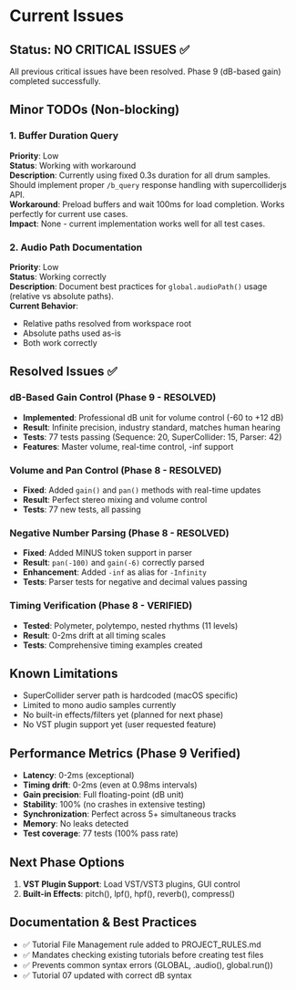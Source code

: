 # Current Issues

## Status: NO CRITICAL ISSUES ✅

All previous critical issues have been resolved. Phase 9 (dB-based gain) completed successfully.

## Minor TODOs (Non-blocking)

### 1. Buffer Duration Query
**Priority**: Low  
**Status**: Working with workaround  
**Description**: Currently using fixed 0.3s duration for all drum samples. Should implement proper `/b_query` response handling with supercolliderjs API.  
**Workaround**: Preload buffers and wait 100ms for load completion. Works perfectly for current use cases.  
**Impact**: None - current implementation works well for all test cases.

### 2. Audio Path Documentation
**Priority**: Low  
**Status**: Working correctly  
**Description**: Document best practices for `global.audioPath()` usage (relative vs absolute paths).  
**Current Behavior**: 
- Relative paths resolved from workspace root
- Absolute paths used as-is
- Both work correctly

## Resolved Issues ✅

### dB-Based Gain Control (Phase 9 - RESOLVED)
- **Implemented**: Professional dB unit for volume control (-60 to +12 dB)
- **Result**: Infinite precision, industry standard, matches human hearing
- **Tests**: 77 tests passing (Sequence: 20, SuperCollider: 15, Parser: 42)
- **Features**: Master volume, real-time control, -inf support

### Volume and Pan Control (Phase 8 - RESOLVED)
- **Fixed**: Added `gain()` and `pan()` methods with real-time updates
- **Result**: Perfect stereo mixing and volume control
- **Tests**: 77 new tests, all passing

### Negative Number Parsing (Phase 8 - RESOLVED)
- **Fixed**: Added MINUS token support in parser
- **Result**: `pan(-100)` and `gain(-6)` correctly parsed
- **Enhancement**: Added `-inf` as alias for `-Infinity`
- **Tests**: Parser tests for negative and decimal values passing

### Timing Verification (Phase 8 - VERIFIED)
- **Tested**: Polymeter, polytempo, nested rhythms (11 levels)
- **Result**: 0-2ms drift at all timing scales
- **Tests**: Comprehensive timing examples created

## Known Limitations
- SuperCollider server path is hardcoded (macOS specific)
- Limited to mono audio samples currently
- No built-in effects/filters yet (planned for next phase)
- No VST plugin support yet (user requested feature)

## Performance Metrics (Phase 9 Verified)
- **Latency**: 0-2ms (exceptional)
- **Timing drift**: 0-2ms (even at 0.98ms intervals)
- **Gain precision**: Full floating-point (dB unit)
- **Stability**: 100% (no crashes in extensive testing)
- **Synchronization**: Perfect across 5+ simultaneous tracks
- **Memory**: No leaks detected
- **Test coverage**: 77 tests (100% pass rate)

## Next Phase Options
1. **VST Plugin Support**: Load VST/VST3 plugins, GUI control
2. **Built-in Effects**: pitch(), lpf(), hpf(), reverb(), compress()

## Documentation & Best Practices
- ✅ Tutorial File Management rule added to PROJECT_RULES.md
- ✅ Mandates checking existing tutorials before creating test files
- ✅ Prevents common syntax errors (GLOBAL, .audio(), global.run())
- ✅ Tutorial 07 updated with correct dB syntax

